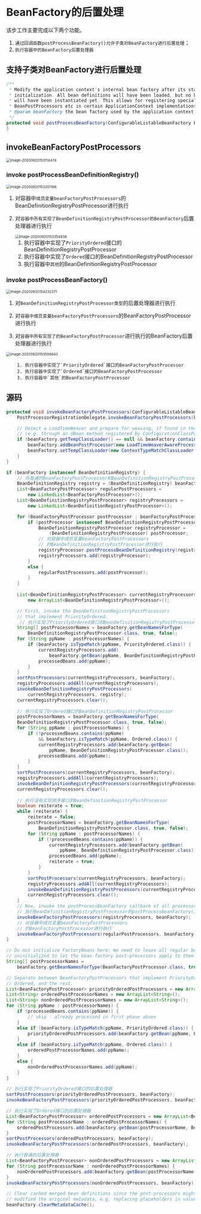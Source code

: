 # BeanFactory的后置处理

该步工作主要完成以下两个功能。

1. `通过回调函数postProcessBeanFactory()允许子类对BeanFactory进行后置处理`；
2. `执行容器中的BeanFactory后置处理器`

## 支持子类对BeanFactory进行后置处理

```java
/**
 * Modify the application context's internal bean factory after its standard
 * initialization. All bean definitions will have been loaded, but no beans
 * will have been instantiated yet. This allows for registering special
 * BeanPostProcessors etc in certain ApplicationContext implementations.
 * @param beanFactory the bean factory used by the application context
 */
protected void postProcessBeanFactory(ConfigurableListableBeanFactory beanFactory) {
}
```

## invokeBeanFactoryPostProcessors

<img src="5.3.对BeanFactory进行后置处理.assets/image-20200920153114474.png" alt="image-20200920153114474" style="zoom:67%;" />

### invoke postProcessBeanDefinitionRegistry()

<img src="5.3.对BeanFactory进行后置处理.assets/image-20200920153201166.png" alt="image-20200920153201166" style="zoom:67%;" />

1. 对容器中`成员变量beanFactoryPostProcessors`的BeanDefinitionRegistryPostProcessor进行执行

2. 对`容器中所有实现了BeanDefinitionRegistryPostProcessor的BeanFactory`后置处理器进行执行

   <img src="5.3.对BeanFactory进行后置处理.assets/image-20200920153354838.png" alt="image-20200920153354838" style="zoom:67%;" />

   1. 执行容器中实现了`PriorityOrdered`接口的BeanDefinitionRegistryPostProcessor
   2. 执行容器中实现了`Ordered`接口的BeanDefinitionRegistryPostProcessor
   3. 执行容器中`其他`的BeanDefinitionRegistryPostProcessor

### invoke postProcessBeanFactory()



<img src="5.3.对BeanFactory进行后置处理.assets/image-20200920154232371.png" alt="image-20200920154232371" style="zoom:67%;" />

1. 对`BeanDefinitionRegistryPostProcessor类型`的后置处理器进行执行

2. 对`容器中成员变量beanFactoryPostProcessors`的BeanFactoryPostProcessor进行执行

3. 对`容器中所有实现了的BeanFactoryPostProcessor`进行执行的BeanFactory后置处理器进行执行

<img src="5.3.对BeanFactory进行后置处理.assets/image-20200920153559643.png" alt="image-20200920153559643" style="zoom:67%;" />

		1. 执行容器中实现了`PriorityOrdered`接口的BeanFactoryPostProcessor
  		2. 执行容器中实现了`Ordered`接口的BeanFactoryPostProcessor
  		3. 执行容器中`其他`的BeanFactoryPostProcessor

## 源码

```java
protected void invokeBeanFactoryPostProcessors(ConfigurableListableBeanFactory beanFactory) {
    PostProcessorRegistrationDelegate.invokeBeanFactoryPostProcessors(beanFactory, getBeanFactoryPostProcessors());

    // Detect a LoadTimeWeaver and prepare for weaving, if found in the meantime
    // (e.g. through an @Bean method registered by ConfigurationClassPostProcessor)
    if (beanFactory.getTempClassLoader() == null && beanFactory.containsBean(LOAD_TIME_WEAVER_BEAN_NAME)) {
        beanFactory.addBeanPostProcessor(new LoadTimeWeaverAwareProcessor(beanFactory));
        beanFactory.setTempClassLoader(new ContextTypeMatchClassLoader(beanFactory.getBeanClassLoader()));
    }
}
```

```java
if (beanFactory instanceof BeanDefinitionRegistry) {
    // 将普通的BeanFactoryPostProcessor和BeanDefinitionRegistryPostProcessor进行分离
    BeanDefinitionRegistry registry = (BeanDefinitionRegistry) beanFactory;
    List<BeanFactoryPostProcessor> regularPostProcessors = 
        new LinkedList<BeanFactoryPostProcessor>();
    List<BeanDefinitionRegistryPostProcessor> registryProcessors = 
        new LinkedList<BeanDefinitionRegistryPostProcessor>();

    for (BeanFactoryPostProcessor postProcessor : beanFactoryPostProcessors) {
        if (postProcessor instanceof BeanDefinitionRegistryPostProcessor) {
            BeanDefinitionRegistryPostProcessor registryProcessor =
                (BeanDefinitionRegistryPostProcessor) postProcessor;
            // 对容器中成员变量beanFactoryPostProcessors
            // 的BeanDefinitionRegistryPostProcessor进行执行
            registryProcessor.postProcessBeanDefinitionRegistry(registry);
            registryProcessors.add(registryProcessor);
        }
        else {
            regularPostProcessors.add(postProcessor);
        }
    }
    
    List<BeanDefinitionRegistryPostProcessor> currentRegistryProcessors = 
        new ArrayList<BeanDefinitionRegistryPostProcessor>();

    // First, invoke the BeanDefinitionRegistryPostProcessors 
    // that implement PriorityOrdered.
     // 执行实现了PriorityOrdered接口的BeanDefinitionRegistryPostProcessor
    String[] postProcessorNames = beanFactory.getBeanNamesForType(
        BeanDefinitionRegistryPostProcessor.class, true, false);
    for (String ppName : postProcessorNames) {
        if (beanFactory.isTypeMatch(ppName, PriorityOrdered.class)) {
            currentRegistryProcessors.add(
                beanFactory.getBean(ppName, BeanDefinitionRegistryPostProcessor.class));
            processedBeans.add(ppName);
        }
    }
    sortPostProcessors(currentRegistryProcessors, beanFactory);
    registryProcessors.addAll(currentRegistryProcessors);
    invokeBeanDefinitionRegistryPostProcessors(
        currentRegistryProcessors, registry);
    currentRegistryProcessors.clear();
    
    // 执行实现了Ordered接口的BeanDefinitionRegistryPostProcessor
    postProcessorNames = beanFactory.getBeanNamesForType(
    BeanDefinitionRegistryPostProcessor.class, true, false);
	for (String ppName : postProcessorNames) {
    	if (!processedBeans.contains(ppName) 
            && beanFactory.isTypeMatch(ppName, Ordered.class)) {
        	currentRegistryProcessors.add(beanFactory.getBean(
                ppName, BeanDefinitionRegistryPostProcessor.class));
        	processedBeans.add(ppName);
    	}
	}
    sortPostProcessors(currentRegistryProcessors, beanFactory);
    registryProcessors.addAll(currentRegistryProcessors);
    invokeBeanDefinitionRegistryPostProcessors(currentRegistryProcessors, registry);
    currentRegistryProcessors.clear();
    
    // 执行没有实现排序接口的BeanDefinitionRegistryPostProcessor
    boolean reiterate = true;
    while (reiterate) {
        reiterate = false;
        postProcessorNames = beanFactory.getBeanNamesForType(
            BeanDefinitionRegistryPostProcessor.class, true, false);
        for (String ppName : postProcessorNames) {
            if (!processedBeans.contains(ppName)) {
                currentRegistryProcessors.add(beanFactory.getBean(
                    ppName, BeanDefinitionRegistryPostProcessor.class));
                processedBeans.add(ppName);
                reiterate = true;
            }
        }
        sortPostProcessors(currentRegistryProcessors, beanFactory);
        registryProcessors.addAll(currentRegistryProcessors);
        invokeBeanDefinitionRegistryPostProcessors(currentRegistryProcessors, registry);
        currentRegistryProcessors.clear();
    }
    // Now, invoke the postProcessBeanFactory callback of all processors handled so far.
    // 执行BeanDefinitionRegistryPostProcessor的postProcessBeanFactory()
    invokeBeanFactoryPostProcessors(registryProcessors, beanFactory);
    // 对容器中成员变量beanFactoryPostProcessors
	// 的BeanFactoryPostProcessor进行执行
    invokeBeanFactoryPostProcessors(regularPostProcessors, beanFactory);
}
```

```java
// Do not initialize FactoryBeans here: We need to leave all regular beans
// uninitialized to let the bean factory post-processors apply to them!
String[] postProcessorNames =
    beanFactory.getBeanNamesForType(BeanFactoryPostProcessor.class, true, false);

// Separate between BeanFactoryPostProcessors that implement PriorityOrdered,
// Ordered, and the rest.
List<BeanFactoryPostProcessor> priorityOrderedPostProcessors = new ArrayList<BeanFactoryPostProcessor>();
List<String> orderedPostProcessorNames = new ArrayList<String>();
List<String> nonOrderedPostProcessorNames = new ArrayList<String>();
for (String ppName : postProcessorNames) {
    if (processedBeans.contains(ppName)) {
        // skip - already processed in first phase above
    }
    else if (beanFactory.isTypeMatch(ppName, PriorityOrdered.class)) {
        priorityOrderedPostProcessors.add(beanFactory.getBean(ppName, BeanFactoryPostProcessor.class));
    }
    else if (beanFactory.isTypeMatch(ppName, Ordered.class)) {
        orderedPostProcessorNames.add(ppName);
    }
    else {
        nonOrderedPostProcessorNames.add(ppName);
    }
}

// 执行实现了PriorityOrdered接口的后置处理器
sortPostProcessors(priorityOrderedPostProcessors, beanFactory);
invokeBeanFactoryPostProcessors(priorityOrderedPostProcessors, beanFactory);

// 执行实现了Ordered接口的后置处理器
List<BeanFactoryPostProcessor> orderedPostProcessors = new ArrayList<BeanFactoryPostProcessor>();
for (String postProcessorName : orderedPostProcessorNames) {
    orderedPostProcessors.add(beanFactory.getBean(postProcessorName, BeanFactoryPostProcessor.class));
}
sortPostProcessors(orderedPostProcessors, beanFactory);
invokeBeanFactoryPostProcessors(orderedPostProcessors, beanFactory);

// 执行普通的后置处理器
List<BeanFactoryPostProcessor> nonOrderedPostProcessors = new ArrayList<BeanFactoryPostProcessor>();
for (String postProcessorName : nonOrderedPostProcessorNames) {
    nonOrderedPostProcessors.add(beanFactory.getBean(postProcessorName, BeanFactoryPostProcessor.class));
}
invokeBeanFactoryPostProcessors(nonOrderedPostProcessors, beanFactory);

// Clear cached merged bean definitions since the post-processors might have
// modified the original metadata, e.g. replacing placeholders in values...
beanFactory.clearMetadataCache();
```

